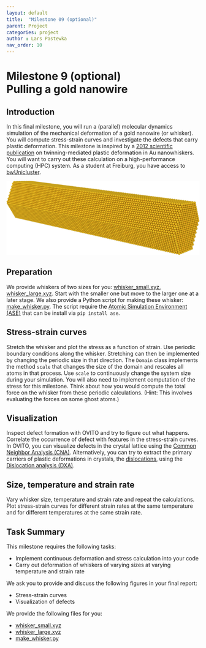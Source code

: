 ```yaml
---
layout: default
title:  "Milestone 09 (optional)"
parent: Project
categories: project
author : Lars Pastewka
nav_order: 10
---
```


# Milestone 9 (optional) <br/> Pulling a gold nanowire

## Introduction

In this final milestone, you will run a (parallel) molecular dynamics simulation of the mechanical deformation of a gold nanowire (or whisker). You will compute stress-strain curves and investigate the defects that carry plastic deformation. This milestone is inspired by a [2012 scientific publication](http://dx.doi.org/10.1016/j.actamat.2012.03.018) on twinning-mediated plastic deformation in Au nanowhiskers. You will want to carry out these calculation on a high-performance computing (HPC) system. As a student at Freiburg, you have access to [bwUnicluster](../_notes/bwUnicluster.md).

![Gold whisker consisting of 51500 atoms](whisker.png)

## Preparation

We provide whiskers of two sizes for you: [whisker_small.xyz](whisker_small.xyz), [whisker_large.xyz](whisker_large.xyz). Start with the smaller one but move to the larger one at a later stage. We also provide a Python script for making these whisker: [make_whisker.py](make_whisker.py). The script require the [Atomic Simulation Environment (ASE)](https://wiki.fysik.dtu.dk/ase/) that can be install via `pip install ase`.

## Stress-strain curves

Stretch the whisker and plot the stress as a function of strain. Use periodic boundary conditions along the whisker. Stretching can then be implemented by changing the periodic size in that direction. The `Domain` class implements the method `scale` that changes the size of the domain and rescales all atoms in that process. Use `scale` to continuously change the system size during your simulation. You will also need to implement computation of the stress for this milestone. Think about how you would compute the total force on the whisker from these periodic calculations. (Hint: This involves evaluating the forces on some ghost atoms.)

## Visualization

Inspect defect formation with OVITO and try to figure out what happens. Correlate the occurrence of defect with features in the stress-strain curves. In OVITO, you can visualize defects in the crystal lattice using the [Common Neighbor Analysis (CNA)](https://www.ovito.org/docs/current/reference/pipelines/modifiers/common_neighbor_analysis.html#particles-modifiers-common-neighbor-analysis). Alternatively, you can try to extract the primary carriers of plastic deformations in crystals, the [dislocations](https://en.wikipedia.org/wiki/Dislocation), using the [Dislocation analysis (DXA)](https://www.ovito.org/docs/current/reference/pipelines/modifiers/dislocation_analysis.html).

## Size, temperature and strain rate

Vary whisker size, temperature and strain rate and repeat the calculations. Plot stress-strain curves for different strain rates at the same temperature and for different temperatures at the same strain rate.

## Task Summary

This milestone requires the following tasks:

* Implement continuous deformation and stress calculation into your code
* Carry out deformation of whiskers of varying sizes at varying temperature and strain rate

We ask you to provide and discuss the following figures in your final report:

* Stress-strain curves
* Visualization of defects

We provide the following files for you:

* [whisker_small.xyz](whisker_small.xyz)
* [whisker_large.xyz](whisker_large.xyz)
* [make_whisker.py](make_whisker.py)
